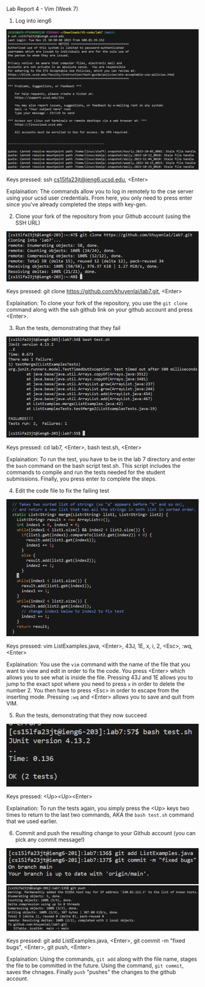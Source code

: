 Lab Report 4 - Vim (Week 7)

1. Log into ieng6

![image](SSH.png)

Keys pressed: ssh cs15lfa23jt@ieng6.ucsd.edu, &lt;Enter&gt;

Explaination: The commands allow you to log in remotely to the cse server using your ucsd user credentials. From here, you only need to press enter since you've already completed the steps with key-gen. 

2. Clone your fork of the repository from your Github account (using the SSH URL)

![image](GitClone.png)

Keys pressed: git clone https://github.com/khuyenlai/lab7.git, &lt;Enter&gt;

Explaination: To clone your fork of the repository, you use the `git clone` command along with the ssh github link on your github account and press &lt;Enter&gt;.

3. Run the tests, demonstrating that they fail

![image](Failure.png)

Keys pressed: cd lab7, &lt;Enter&gt;, bash test.sh, &lt;Enter&gt;

Explaination: To run the test, you have to be in the lab 7 directory and enter the `bash` command on the bash script test.sh. This script includes the commands to compile and run the tests needed for the student submissions. Finally, you press enter to complete the steps.

4. Edit the code file to fix the failing test

![image](VIMedit.png)

Keys pressed: vim ListExamples.java, &lt;Enter&gt;, 43J, 1E, x, i, 2, &lt;Esc&gt;, :wq, &lt;Enter&gt;

Explaination: You use the `vim` command with the name of the file that you want to view and edit in order to fix the code. You press &lt;Enter&gt; which allows you to see what is inside the file. Pressing 43J and 1E allows you to jump to the exact spot where you need to press `x` in order to delete the number 2. You then have to press &lt;Esc&gt; in order to escape from the inserting mode. Pressing `:wq` and &lt;Enter&gt; allows you to save and quit from VIM. 

5. Run the tests, demonstrating that they now succeed

![image](Success.png)

Keys pressed: &lt;Up&gt;&lt;Up&gt;&lt;Enter&gt;

Explaination: To run the tests again, you simply press the &lt;Up&gt; keys two times to return to the last two commands, AKA the `bash test.sh` command that we used earlier. 

6. Commit and push the resulting change to your Github account (you can pick any commit message!)

![image](GitAddPush.png)
![image](GitPush.png)

Keys pressed: git add ListExamples.java, &lt;Enter&gt;, git commit -m "fixed bugs", &lt;Enter&gt;, git push, &lt;Enter&gt; 

Explaination: Using the commands, `git add` along with the file name, stages the file to be committed in the future. Using the command, `git commit`, saves the chnages. Finally `push` "pushes" the changes to the github account.
